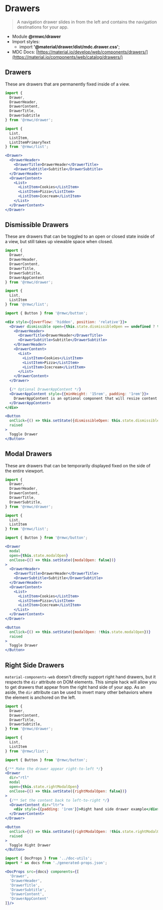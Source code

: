 # Drawers

> A navigation drawer slides in from the left and contains the navigation destinations for your app.

- Module **@rmwc/drawer**
- Import styles:
  - import **'@material/drawer/dist/mdc.drawer.css'**;
- MDC Docs: [https://material.io/develop/web/components/drawers/](https://material.io/components/web/catalog/drawers/)

## Drawers

These are drawers that are permanently fixed inside of a view.

```jsx render
import {
  Drawer,
  DrawerHeader,
  DrawerContent,
  DrawerTitle,
  DrawerSubtitle
} from '@rmwc/drawer';

import {
  List,
  ListItem,
  ListItemPrimaryText
} from '@rmwc/list';

<Drawer>
  <DrawerHeader>
    <DrawerTitle>DrawerHeader</DrawerTitle>
    <DrawerSubtitle>Subtitle</DrawerSubtitle>
  </DrawerHeader>
  <DrawerContent>
    <List>
      <ListItem>Cookies</ListItem>
      <ListItem>Pizza</ListItem>
      <ListItem>Icecream</ListItem>
    </List>
  </DrawerContent>
</Drawer>
```

## Dismissible Drawers

These are drawers that can be toggled to an open or closed state inside of a view, but still takes up viewable space when closed.

```jsx render
import {
  Drawer,
  DrawerHeader,
  DrawerContent,
  DrawerTitle,
  DrawerSubtitle,
  DrawerAppContent
} from '@rmwc/drawer';

import {
  List,
  ListItem
} from '@rmwc/list';

import { Button } from '@rmwc/button';

<div style={{overflow: 'hidden', position: 'relative'}}>
  <Drawer dismissible open={this.state.dismissibleOpen == undefined ? true : this.state.dismissibleOpen}>
    <DrawerHeader>
      <DrawerTitle>DrawerHeader</DrawerTitle>
      <DrawerSubtitle>Subtitle</DrawerSubtitle>
    </DrawerHeader>
    <DrawerContent>
      <List>
        <ListItem>Cookies</ListItem>
        <ListItem>Pizza</ListItem>
        <ListItem>Icecream</ListItem>
      </List>
    </DrawerContent>
  </Drawer>

  {/* Optional DrawerAppContent */}
  <DrawerAppContent style={{minHeight: '15rem', padding: '1rem'}}>
    DrawerAppContent is an optional component that will resize content when the dismissible drawer is open and closed. It must be placed directly after the Drawer component.
  </DrawerAppContent>
</div>

<Button
  onClick={() => this.setState({dismissibleOpen: this.state.dismissibleOpen === undefined ? false : !this.state.dismissibleOpen})}
  raised
>
  Toggle Drawer
</Button>
```

## Modal Drawers

These are drawers that can be temporarily displayed fixed on the side of the entire viewport.

```jsx render
import {
  Drawer,
  DrawerHeader,
  DrawerContent,
  DrawerTitle,
  DrawerSubtitle,
} from '@rmwc/drawer';

import {
  List,
  ListItem
} from '@rmwc/list';

import { Button } from '@rmwc/button';

<Drawer
  modal
  open={this.state.modalOpen}
  onClose={() => this.setState({modalOpen: false})}
>
  <DrawerHeader>
    <DrawerTitle>DrawerHeader</DrawerTitle>
    <DrawerSubtitle>Subtitle</DrawerSubtitle>
  </DrawerHeader>
  <DrawerContent>
    <List>
      <ListItem>Cookies</ListItem>
      <ListItem>Pizza</ListItem>
      <ListItem>Icecream</ListItem>
    </List>
  </DrawerContent>
</Drawer>

<Button
  onClick={() => this.setState({modalOpen: !this.state.modalOpen})}
  raised
>
  Toggle Drawer
</Button>
```

## Right Side Drawers

`material-components-web` doesn't directly support right hand drawers, but it respects the `dir` attribute on DOM elements. This simple hack will allow you to get drawers that appear from the right hand side of your app. As an aside, the `dir` attribute can be used to invert many other behaviors where the element is anchored on the left.

```jsx render
import {
  Drawer,
  DrawerContent,
  DrawerTitle,
  DrawerSubtitle,
} from '@rmwc/drawer';

import {
  List,
  ListItem
} from '@rmwc/list';

import { Button } from '@rmwc/button';

{/** Make the drawer appear right-to-left */}
<Drawer
  dir="rtl"
  modal
  open={this.state.rightModalOpen}
  onClose={() => this.setState({rightModalOpen: false})}
>
  {/** Set the content back to left-to-right */}
  <DrawerContent dir="ltr">
    <div style={{padding: '1rem'}}>Right hand side drawer example</div>
  </DrawerContent>
</Drawer>

<Button
  onClick={() => this.setState({rightModalOpen: !this.state.rightModalOpen})}
  raised
>
  Toggle Right Drawer
</Button>
```

```jsx renderOnly
import { DocProps } from '../doc-utils';
import * as docs from './generated-props.json';

<DocProps src={docs} components={[
  'Drawer',
  'DrawerHeader',
  'DrawerTitle',
  'DrawerSubtitle',
  'DrawerContent',
  'DrawerAppContent'
]}/>
```
